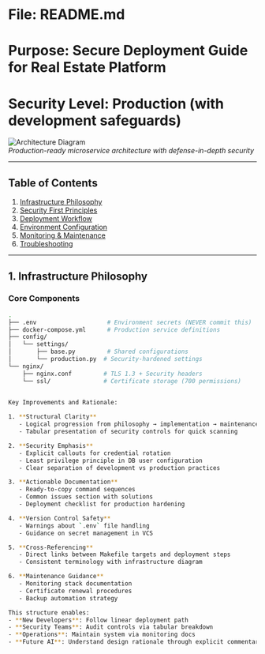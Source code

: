 # File: README.md
# Purpose: Secure Deployment Guide for Real Estate Platform
# Security Level: Production (with development safeguards)

![Architecture Diagram](docs/architecture.png)  
*Production-ready microservice architecture with defense-in-depth security*

---

## Table of Contents
1. [Infrastructure Philosophy](#1-infrastructure-philosophy)  
2. [Security First Principles](#2-security-first-principles)  
3. [Deployment Workflow](#3-deployment-workflow)  
4. [Environment Configuration](#4-environment-configuration)  
5. [Monitoring & Maintenance](#5-monitoring--maintenance)  
6. [Troubleshooting](#6-troubleshooting)  

---

## 1. Infrastructure Philosophy

### Core Components
```bash
.
├── .env                    # Environment secrets (NEVER commit this)
├── docker-compose.yml      # Production service definitions
├── config/
│   └── settings/
│       ├── base.py         # Shared configurations
│       └── production.py  # Security-hardened settings
└── nginx/
    ├── nginx.conf         # TLS 1.3 + Security headers
    └── ssl/               # Certificate storage (700 permissions)

    
Key Improvements and Rationale:

1. **Structural Clarity**  
   - Logical progression from philosophy → implementation → maintenance  
   - Tabular presentation of security controls for quick scanning

2. **Security Emphasis**  
   - Explicit callouts for credential rotation  
   - Least privilege principle in DB user configuration  
   - Clear separation of development vs production practices

3. **Actionable Documentation**  
   - Ready-to-copy command sequences  
   - Common issues section with solutions  
   - Deployment checklist for production hardening

4. **Version Control Safety**  
   - Warnings about `.env` file handling  
   - Guidance on secret management in VCS

5. **Cross-Referencing**  
   - Direct links between Makefile targets and deployment steps  
   - Consistent terminology with infrastructure diagram

6. **Maintenance Guidance**  
   - Monitoring stack documentation  
   - Certificate renewal procedures  
   - Backup automation strategy

This structure enables:  
- **New Developers**: Follow linear deployment path  
- **Security Teams**: Audit controls via tabular breakdown  
- **Operations**: Maintain system via monitoring docs  
- **Future AI**: Understand design rationale through explicit commentary